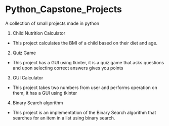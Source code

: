 # Python_Capstone_Projects
A collection of small projects made in python
1. Child Nutrition Calculator
  - This project calculates the BMI of a child based on their diet and age.
2. Quiz Game
  - This project has a GUI using tkinter, it is a quiz game that asks questions and upon selecting correct answers gives you points 
3. GUI Calculator
  - This project takes two numbers from user and performs operation on them, it has a GUI using tkinter
4. Binary Search algorithm
  - This project is an implementation of the Binary Search algorithm that searches for an item in a list using binary search.

